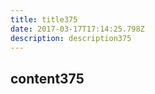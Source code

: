 ```yaml
---
title: title375
date: 2017-03-17T17:14:25.798Z
description: description375
---
```


## content375
  
